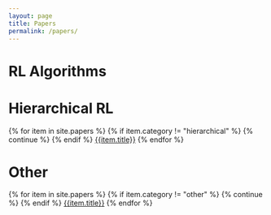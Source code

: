 ```yaml
---
layout: page
title: Papers
permalink: /papers/
---
```


# RL Algorithms

# Hierarchical RL
{% for item in site.papers %}
{% if item.category != "hierarchical" %}
    {% continue %}
{% endif %}
[{{item.title}}]({{item.permalink}})
{% endfor %}

# Other
{% for item in site.papers %}
{% if item.category != "other" %}
    {% continue %}
{% endif %}
[{{item.title}}]({{item.permalink}})
{% endfor %}
